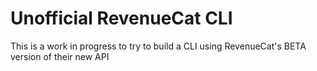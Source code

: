 #  Unofficial RevenueCat CLI

This is a work in progress to try to build a CLI using RevenueCat's BETA version of their new API

